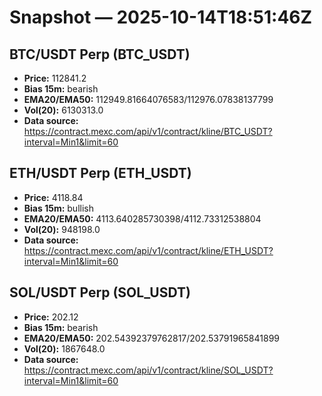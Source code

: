 # Snapshot — 2025-10-14T18:51:46Z

## BTC/USDT Perp (BTC_USDT)
- **Price:** 112841.2
- **Bias 15m:** bearish
- **EMA20/EMA50:** 112949.81664076583/112976.07838137799
- **Vol(20):** 6130313.0
- **Data source:** https://contract.mexc.com/api/v1/contract/kline/BTC_USDT?interval=Min1&limit=60

## ETH/USDT Perp (ETH_USDT)
- **Price:** 4118.84
- **Bias 15m:** bullish
- **EMA20/EMA50:** 4113.640285730398/4112.73312538804
- **Vol(20):** 948198.0
- **Data source:** https://contract.mexc.com/api/v1/contract/kline/ETH_USDT?interval=Min1&limit=60

## SOL/USDT Perp (SOL_USDT)
- **Price:** 202.12
- **Bias 15m:** bearish
- **EMA20/EMA50:** 202.54392379762817/202.53791965841899
- **Vol(20):** 1867648.0
- **Data source:** https://contract.mexc.com/api/v1/contract/kline/SOL_USDT?interval=Min1&limit=60
